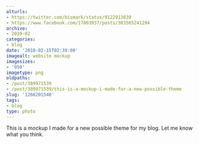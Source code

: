 ```yaml
---
alturls:
- https://twitter.com/bismark/status/9122913839
- https://www.facebook.com/17803937/posts/303565241294
archive:
- 2010-02
categories:
- blog
date: '2010-02-15T02:39:00'
imagealt: website mockup
imagesizes:
- '950'
imagetype: png
oldpaths:
- /post/389971539
- /post/389971539/this-is-a-mockup-i-made-for-a-new-possible-theme
slug: '1266201540'
tags:
- blog
type: photo
---
```


This is a mockup I made for a new possible theme for my blog.  Let me know
what you think.

